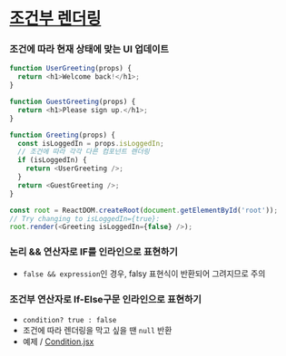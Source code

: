 # <a href="https://ko.reactjs.org/docs/conditional-rendering.html">조건부 렌더링</a>
### 조건에 따라 현재 상태에 맞는 UI 업데이트
```javascript
function UserGreeting(props) {
  return <h1>Welcome back!</h1>;
}

function GuestGreeting(props) {
  return <h1>Please sign up.</h1>;
}

function Greeting(props) {
  const isLoggedIn = props.isLoggedIn;
  // 조건에 따라 각각 다른 컴포넌트 렌더링
  if (isLoggedIn) {
    return <UserGreeting />;
  }
  return <GuestGreeting />;
}

const root = ReactDOM.createRoot(document.getElementById('root')); 
// Try changing to isLoggedIn={true}:
root.render(<Greeting isLoggedIn={false} />);
```

### 논리 && 연산자로 IF를 인라인으로 표현하기
- `false && expression`인 경우, falsy 표현식이 반환되어 그려지므로 주의

### 조건부 연산자로 If-Else구문 인라인으로 표현하기
- `condition? true : false`
- 조건에 따라 렌더링을 막고 싶을 땐 `null` 반환
- 예제 / <a href="https://github.com/sol-pine/study_ReactDocs/blob/main/05_conditional_rendering/Condition.jsx">Condition.jsx</a>
